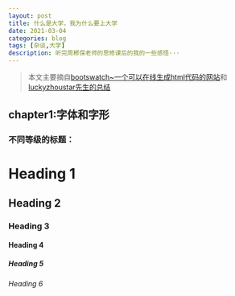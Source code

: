 ```yaml
---
layout: post
title: 什么是大学，我为什么要上大学
date: 2021-03-04
categories: blog
tags: [杂谈,大学]
description: 听完周郴保老师的思修课后的我的一些感悟···
---
```


>本文主要摘自[bootswatch~一个可以在线生成html代码的网站](https://bootswatch.com/cosmo/)和[luckyzhoustar先生的总结](https://blog.csdn.net/luckyzhoustar/article/details/34497947)
<h2>chapter1:字体和字形</h2>

<h3>不同等级的标题：</h3>

<h1>Heading 1</h1>
<h2>Heading 2</h2>
<h3>Heading 3</h3>
<h4>Heading 4</h4>
<h5>Heading 5</h5>
<h6>Heading 6</h6>














